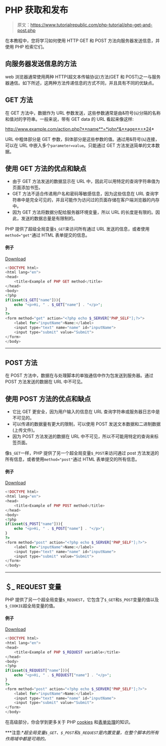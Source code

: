 # PHP 获取和发布

> 原文：<https://www.tutorialrepublic.com/php-tutorial/php-get-and-post.php>

在本教程中，您将学习如何使用 HTTP GET 和 POST 方法向服务器发送信息，并使用 PHP 检索它们。

## 向服务器发送信息的方法

web 浏览器通常使用两种 HTTP(超文本传输协议)方法(GET 和 POST)之一与服务器通信。如下所述，这两种方法传递信息的方式不同，并且具有不同的优缺点。

## GET 方法

在 GET 方法中，数据作为 URL 参数发送，这些参数通常是由&符号(`&`)分隔的名称和值对的字符串。一般来说，带有 GET data 的 URL 看起来像这样:

http://www.example.com/action.php?**name**=*john*&**age**=*24*

URL 中粗体部分是 GET 参数，斜体部分是这些参数的值。通过用&符号(`&`)连接，可以在 URL 中嵌入多个`parameter=value`。只能通过 GET 方法发送简单的文本数据。

## 使用 GET 方法的优点和缺点

*   由于 GET 方法发送的数据显示在 URL 中，因此可以用特定的查询字符串值为页面添加书签。
*   GET 方法不适合传递用户名和密码等敏感信息，因为这些信息在 URL 查询字符串中是完全可见的，并且可能作为访问过的页面存储在客户端浏览器的内存中。
*   因为 GET 方法将数据分配给服务器环境变量，所以 URL 的长度是有限的。因此，发送的数据总量是有限制的。

PHP 提供了超级全局变量`$_GET`来访问所有通过 URL 发送的信息，或者使用`method="get"`通过 HTML 表单提交的信息。

#### 例子

[Download](../examples/bin/download-source.php?topic=php&file=get-method "Download Source Code")

```php
<!DOCTYPE html>
<html lang="en">
<head>
    <title>Example of PHP GET method</title>
</head>
<body>
<?php
if(isset($_GET["name"])){
    echo "<p>Hi, " . $_GET["name"] . "</p>";
}
?>
<form method="get" action="<?php echo $_SERVER["PHP_SELF"];?>">
    <label for="inputName">Name:</label>
    <input type="text" name="name" id="inputName">
    <input type="submit" value="Submit">
</form>
</body>
```

* * *

## POST 方法

在 POST 方法中，数据在与处理脚本的单独通信中作为包发送到服务器。通过 POST 方法发送的数据在 URL 中不可见。

## 使用 POST 方法的优点和缺点

*   它比 GET 更安全，因为用户输入的信息在 URL 查询字符串或服务器日志中是不可见的。
*   可以传递的数据量有更大的限制，可以使用 POST 发送文本数据和二进制数据(上传文件)。
*   因为 POST 方法发送的数据在 URL 中不可见，所以不可能用特定的查询来标签页面。

像`$_GET`一样，PHP 提供了另一个超全局变量`$_POST`来访问通过 post 方法发送的所有信息，或者使用`method="post"`通过 HTML 表单提交的所有信息。

#### 例子

[Download](../examples/bin/download-source.php?topic=php&file=post-method "Download Source Code")

```php
<!DOCTYPE html>
<html lang="en">
<head>
    <title>Example of PHP POST method</title>
</head>
<body>
<?php
if(isset($_POST["name"])){
    echo "<p>Hi, " . $_POST["name"] . "</p>";
}
?>
<form method="post" action="<?php echo $_SERVER["PHP_SELF"];?>">
    <label for="inputName">Name:</label>
    <input type="text" name="name" id="inputName">
    <input type="submit" value="Submit">
</form>
</body>
```

* * *

## ＄_ REQUEST 变量

PHP 提供了另一个超全局变量`$_REQUEST`，它包含了`$_GET`和`$_POST`变量的值以及`$_COOKIE`超全局变量的值。

#### 例子

[Download](../examples/bin/download-source.php?topic=php&file=request-method "Download Source Code")

```php
<!DOCTYPE html>
<html lang="en">
<head>
    <title>Example of PHP $_REQUEST variable</title>
</head>
<body>
<?php
if(isset($_REQUEST["name"])){
    echo "<p>Hi, " . $_REQUEST["name"] . "</p>";
}
?>
<form method="post" action="<?php echo $_SERVER["PHP_SELF"];?>">
    <label for="inputName">Name:</label>
    <input type="text" name="name" id="inputName">
    <input type="submit" value="Submit">
</form>
</body>
```

在高级部分，你会学到更多关于 PHP [cookies](php-cookies.php) 和[表单处理](php-form-validation.php)的知识。

 ***注意:**超全局变量`$_GET`、`$_POST`和`$_REQUEST`是内置变量，在整个脚本的所有作用域中都是可用的。*